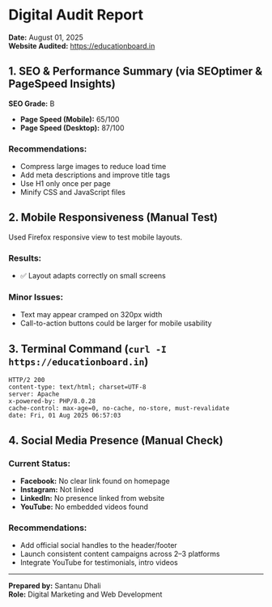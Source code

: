 # Digital Audit Report

**Date:** August 01, 2025  
**Website Audited:** https://educationboard.in

## 1. SEO & Performance Summary (via SEOptimer & PageSpeed Insights)

**SEO Grade:** B

- **Page Speed (Mobile):** 65/100
- **Page Speed (Desktop):** 87/100

### Recommendations:
- Compress large images to reduce load time
- Add meta descriptions and improve title tags
- Use H1 only once per page
- Minify CSS and JavaScript files

## 2. Mobile Responsiveness (Manual Test)

Used Firefox responsive view to test mobile layouts.

### Results:
- ✅ Layout adapts correctly on small screens

### Minor Issues:
- Text may appear cramped on 320px width
- Call-to-action buttons could be larger for mobile usability

## 3. Terminal Command (`curl -I https://educationboard.in`)

```
HTTP/2 200
content-type: text/html; charset=UTF-8
server: Apache
x-powered-by: PHP/8.0.28
cache-control: max-age=0, no-cache, no-store, must-revalidate
date: Fri, 01 Aug 2025 06:57:03
```

## 4. Social Media Presence (Manual Check)

### Current Status:
- **Facebook:** No clear link found on homepage
- **Instagram:** Not linked
- **LinkedIn:** No presence linked from website
- **YouTube:** No embedded videos found

### Recommendations:
- Add official social handles to the header/footer
- Launch consistent content campaigns across 2–3 platforms
- Integrate YouTube for testimonials, intro videos

---

**Prepared by:** Santanu Dhali  
**Role:** Digital Marketing and Web Development
